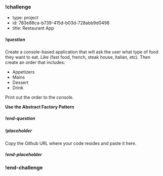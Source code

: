 <!--BEGIN CHALLENGE-->

### !challenge

* type: project
* id: 783e88ca-b739-415d-b03d-728abb9d0498
* title: Restaurant App
<!--Other optional fields (checkpoints only) -->
<!--`points: 1`: the number of points for scoring as a checkpoint-->
<!--`topics: python, pandas`: the topics for analyzing points-->

##### !question

Create a console-based application that will ask the user what type of food they want to eat. Like (fast food, french, steak house, italian, etc). Then create an order that includes:

* Appetizers
* Mains
* Dessert
* Drink

Print out the order to the console.

**Use the Abstract Factory Pattern**

##### !end-question

##### !placeholder

Copy the Github URL where your code resides and paste it here.

##### !end-placeholder

### !end-challenge

<!--END CHALLENGE-->
